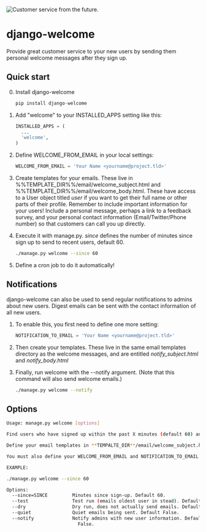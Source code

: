 ![Customer service from the future.](http://i.imgur.com/exqZhMr.gif)

django-welcome
==============

Provide great customer service to your new users by sending them personal welcome messages after they sign up.

Quick start
------------

0. Install django-welcome

    ```python
    pip install django-welcome
    ```

1. Add "welcome" to your INSTALLED_APPS setting like this:

    ```python
    INSTALLED_APPS = (
      ...
      'welcome',
    )
    ```

3. Define WELCOME_FROM_EMAIL in your local settings:

    ```python
    WELCOME_FROM_EMAIL = 'Your Name <yourname@project.tld>'
    ```

4. Create templates for your emails. These live in %%TEMPLATE_DIR%%/email/welcome_subject.html and %%TEMPLATE_DIR%%/email/welcome_body.html. These have access to a User object titled _user_ if you want to get their full name or other parts of their profile. Remember to include important information for your users! Include a personal message, perhaps a link to a feedback survey, and your personal contact information (Email/Twitter/Phone number) so that customers can call you up directly.

5. Execute it with manage.py. _since_ defines the number of minutes since sign up to send to recent users, default 60.

    ```bash
    ./manage.py welcome --since 60
    ```

6. Define a cron job to do it automatically!

Notifications
---------

django-welcome can also be used to send regular notifications to admins about new users. Digest emails can be sent with the contact information of all new users.

1. To enable this, you first need to define one more setting:

    ```python
    NOTIFICATION_TO_EMAIL = 'Your Name <yourname@project.tld>'
    ```

2. Then create your templates. These live in the same email templates directory as the welcome messages, and are entitled _notify_subject.html_ and _notify_body.html_

3. Finally, run welcome with the --notify argument. (Note that this command will also send welcome emails.)

    ```bash
    ./manage.py welcome --notify
    ```


Options
---------

```bash
Usage: manage.py welcome [options] 

Find users who have signed up within the past X minutes (default 60) and email them.

Define your email templates in **TEMPALTE_DIR**/email/welcome_subject.html and **TEMPALTE_DIR**/email/welcome_body.html

You must also define your WELCOME_FROM_EMAIL and NOTIFICATION_TO_EMAIL in your settings file.

EXAMPLE:

./manage.py welcome --since 60

Options:
  --since=SINCE         Minutes since sign-up. Default 60.
  --test                Test run (emails oldest user in stead). Default False.
  --dry                 Dry run, does not actually send emails. Default False.
  --quiet               Quiet emails being sent. Default False.
  --notify              Notify admins with new user information. Default
                          False.
```
